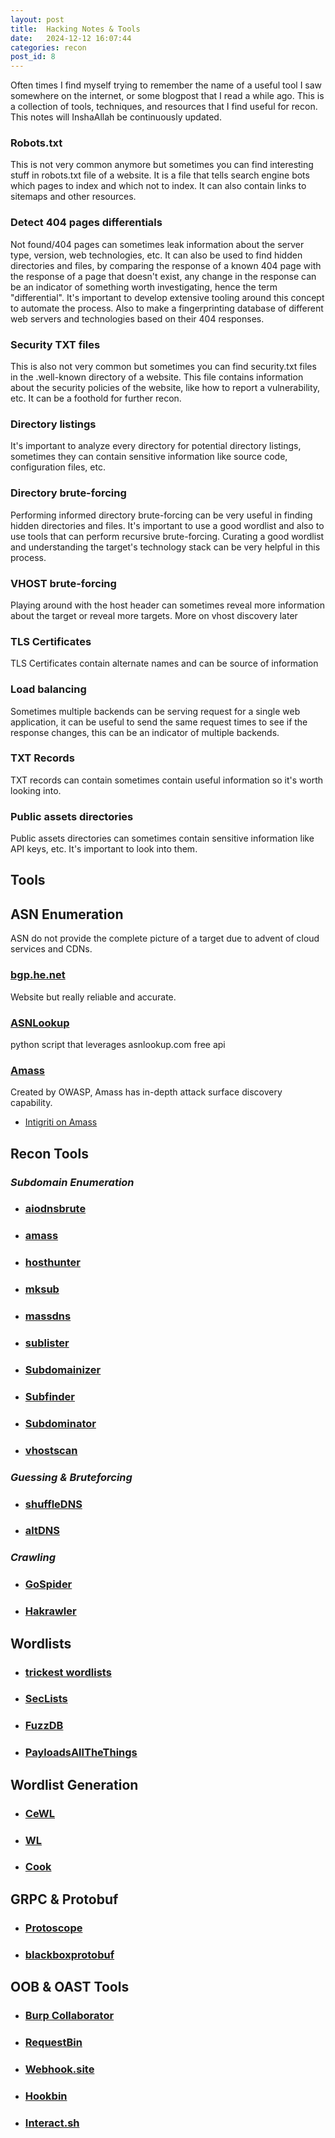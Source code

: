 ```yaml
---
layout: post
title:  Hacking Notes & Tools
date:   2024-12-12 16:07:44
categories: recon
post_id: 8
---
```


Often times I find myself trying to remember the name of a useful tool I saw somewhere on the internet, or some blogpost that I read a while ago. This is a collection of tools, techniques, and resources that I find useful for recon. This notes will InshaAllah be continuously updated.

### Robots.txt

This is not very common anymore but sometimes you can find interesting stuff in robots.txt file of a website. It is a file that tells search engine bots which pages to index and which not to index. It can also contain links to sitemaps and other resources.

### Detect 404 pages differentials

Not found/404 pages can sometimes leak information about the server type, version, web technologies, etc. It can also be used to find hidden directories and files, by comparing the response of a known 404 page with the response of a page that doesn't exist, any change in the response can be an indicator of something worth investigating, hence the term "differential". It's important to develop extensive tooling around this concept to automate the process. Also to make a fingerprinting database of different web servers and technologies based on their 404 responses.

### Security TXT files

This is also not very common but sometimes you can find security.txt files in the .well-known directory of a website. This file contains information about the security policies of the website, like how to report a vulnerability, etc. It can be a foothold for further recon.

### Directory listings

It's important to analyze every directory for potential directory listings, sometimes they can contain sensitive information like source code, configuration files, etc.

### Directory brute-forcing

Performing informed directory brute-forcing can be very useful in finding hidden directories and files. It's important to use a good wordlist and also to use tools that can perform recursive brute-forcing. Curating a good wordlist and understanding the target's technology stack can be very helpful in this process.

### VHOST brute-forcing

Playing around with the host header can sometimes reveal more information about the target or reveal more targets. More on vhost discovery later

### TLS Certificates

TLS Certificates contain alternate names and can be source of information

### Load balancing

Sometimes multiple backends can be serving request for a single web application, it can be useful to send the same request times to see if the response changes, this can be an indicator of multiple backends.

### TXT Records

TXT records can contain sometimes contain useful information so it's worth looking into.

### Public assets directories

Public assets directories can sometimes contain sensitive information like API keys, etc. It's important to look into them.

## Tools

## **ASN Enumeration**

ASN do not provide the complete picture of a target due to advent of cloud services and CDNs.

### [bgp.he.net](https://bgp.he.net/)

Website but really reliable and accurate.

### [ASNLookup](https://github.com/yassineaboukir/Asnlookup)

python script that leverages asnlookup.com free api

### [Amass](https://github.com/owasp-amass/amass)

Created by OWASP, Amass has in-depth attack surface discovery capability.

- [Intigriti on Amass](https://blog.intigriti.com/hacking-tools/hacker-tools-amass-hunting-for-subdomains)

## **Recon Tools**

### ***Subdomain Enumeration***

- ### [aiodnsbrute](https://github.com/blark/aiodnsbrute)

- ### [amass](https://github.com/owasp-amass/amass)

- ### [hosthunter](https://github.com/SpiderLabs/HostHunter)

- ### [mksub](https://github.com/trickest/mksub)

- ### [massdns](https://github.com/blechschmidt/massdns)

- ### [sublister](https://github.com/aboul3la/Sublist3r)

- ### [Subdomainizer](https://github.com/nsonaniya2010/SubDomainizer)

- ### [Subfinder](https://github.com/projectdiscovery/subfinder)

- ### [Subdominator](https://github.com/RevoltSecurities/Subdominator)

- ### [vhostscan](https://github.com/codingo/VHostScan)

### ***Guessing & Bruteforcing***

- ### [shuffleDNS](https://github.com/projectdiscovery/shuffledns)

- ### [altDNS](https://github.com/infosec-au/altdns)

### ***Crawling***

- ### [GoSpider](https://github.com/jaeles-project/gospider)

- ### [Hakrawler](https://github.com/hakluke/hakrawler)

## **Wordlists**

- ### [trickest wordlists](https://github.com/trickest/wordlists)

- ### [SecLists](https://github.com/danielmiessler/SecLists)

- ### [FuzzDB](https://github.com/fuzzdb-project/fuzzdb)

- ### [PayloadsAllTheThings](https://github.com/swisskyrepo/PayloadsAllTheThings)

## **Wordlist Generation**

- ### [CeWL](https://github.com/digininja/CeWL)

- ### [WL](https://github.com/s0md3v/wl)

- ### [Cook](https://github.com/giteshnxtlvl/cook)

## **GRPC & Protobuf**

- ### [Protoscope](https://github.com/protocolbuffers/protoscope)

- ### [blackboxprotobuf](https://github.com/nccgroup/blackboxprotobuf)

## **OOB & OAST Tools**

- ### [Burp Collaborator](https://portswigger.net/burp/documentation/collaborator)

- ### [RequestBin](https://requestbin.com/)

- ### [Webhook.site](https://webhook.site/)

- ### [Hookbin](https://hookbin.com/)

- ### [Interact.sh](https://app.interactsh.com/#/)
